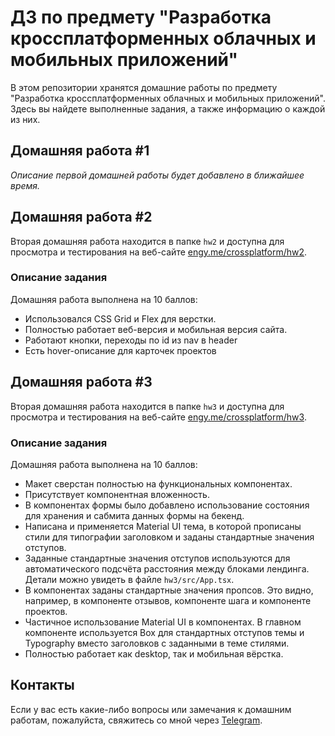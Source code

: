 # ДЗ по предмету "Разработка кроссплатформенных облачных и мобильных приложений"

В этом репозитории хранятся домашние работы по предмету "Разработка кроссплатформенных облачных и мобильных приложений". Здесь вы найдете выполненные задания, а также информацию о каждой из них.

## Домашняя работа #1

_Описание первой домашней работы будет добавлено в ближайшее время._

## Домашняя работа #2

Вторая домашняя работа находится в папке `hw2` и доступна для просмотра и тестирования на веб-сайте [engy.me/crossplatform/hw2](https://engy.me/crossplatform/hw2).

### Описание задания

Домашняя работа выполнена на 10 баллов:

- Использовался CSS Grid и Flex для верстки.
- Полностью работает веб-версия и мобильная версия сайта.
- Работают кнопки, переходы по id из nav в header
- Есть hover-описание для карточек проектов

## Домашняя работа #3

Вторая домашняя работа находится в папке `hw3` и доступна для просмотра и тестирования на веб-сайте [engy.me/crossplatform/hw3](https://engy.me/crossplatform/hw3).

### Описание задания

Домашняя работа выполнена на 10 баллов:

- Макет сверстан полностью на функциональных компонентах.
- Присутствует компонентная вложенность.
- В компонентах формы было добавлено использование состояния для хранения и сабмита данных формы на бекенд.
- Написана и применяется Material UI тема, в которой прописаны стили для типографии заголовком и заданы стандартные значения отступов.
- Заданные стандартные значения отступов используются для автоматического подсчёта расстояния между блоками лендинга. Детали можно увидеть в файле `hw3/src/App.tsx`.
- В компонентах заданы стандартные значения пропсов. Это видно, например, в компоненте отзывов, компоненте шага и компоненте проектов.
- Частичное использование Material UI в компонентах. В главном компоненте используется Box для стандартных отступов темы и Typography вместо заголовков с заданными в теме стилями.
- Полностью работает как desktop, так и мобильная вёрстка.

## Контакты

Если у вас есть какие-либо вопросы или замечания к домашним работам, пожалуйста, свяжитесь со мной через [Telegram](https://t.me/engynear).
